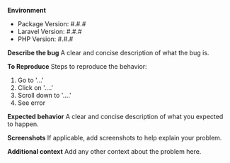 <!-- DO NOT THROW THIS AWAY -->
<!-- Fill out the FULL versions with patch versions -->
**Environment**

- Package Version: #.#.#
- Laravel Version: #.#.#
- PHP Version: #.#.#

**Describe the bug**
A clear and concise description of what the bug is.


**To Reproduce**
Steps to reproduce the behavior:
1. Go to '...'
2. Click on '....'
3. Scroll down to '....'
4. See error

**Expected behavior**
A clear and concise description of what you expected to happen.

**Screenshots**
If applicable, add screenshots to help explain your problem.

**Additional context**
Add any other context about the problem here.
